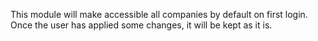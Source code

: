This module will make accessible all companies by default on first
login. Once the user has applied some changes, it will be kept as it is.
